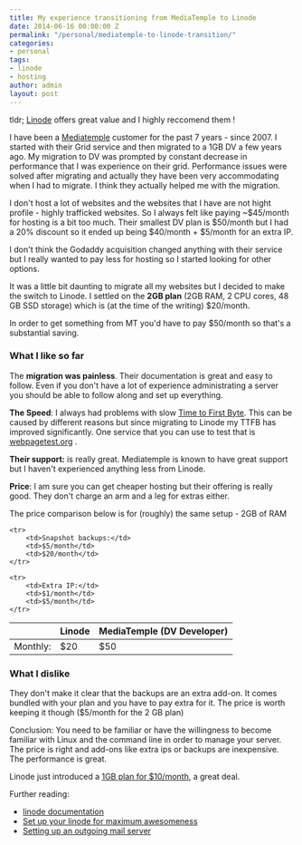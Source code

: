 ```yaml
---
title: My experience transitioning from MediaTemple to Linode
date: 2014-06-16 00:00:00 Z
permalink: "/personal/mediatemple-to-linode-transition/"
categories:
- personal
tags:
- linode
- hosting
author: admin
layout: post
---
```


tldr; [Linode][1] offers great value and I highly reccomend them ! 

I have been a [Mediatemple][2] customer for the past 7 years - since 2007. I started with their Grid service and then migrated to a 1GB DV a few years ago. My migration to DV was prompted by constant decrease in performance that I was experience on their grid. Performance issues were solved after migrating and actually they have been very accommodating when I had to migrate. I think they actually helped me with the migration.

I don't host a lot of websites and the websites that I have are not hight profile - highly trafficked websites. So I always felt like paying ~$45/month for hosting is a bit too much. Their smallest DV plan is $50/month but I had a 20% discount so it ended up being $40/month + $5/month for an extra IP.

I don't think the Godaddy acquisition changed anything with their service but I really wanted to pay less for hosting so I started looking for other options.

It was a little bit daunting to migrate all my websites but I decided to make the switch to Linode. I settled on the <strong>2GB plan</strong> (2GB RAM, 2 CPU cores, 48 GB SSD storage) which is (at the time of the writing) $20/month.

In order to get something from MT you'd have to pay $50/month so that's a substantial saving.

### What I like so far

The <strong>migration was painless</strong>. Their documentation is great and easy to follow. Even if you don't have a lot of experience administrating a server you should be able to follow along and set up everything.

<strong>The Speed</strong>: I always had problems with slow [Time to First Byte][3]. This can be caused by different reasons but since migrating to Linode my TTFB has improved significantly. One service that you can use to test that is [webpagetest.org][4] .

<strong>Their support:</strong> is really great. Mediatemple is known to have great support but I haven't experienced anything less from Linode.

<strong>Price</strong>: I am sure you can get cheaper hosting but their offering is really good. They don't charge an arm and a leg for extras either.

The price comparison below is for (roughly) the same setup - 2GB of RAM

<table>
  <thead>
    <tr>
    	<th></th>
      	<th>Linode</th>
      	<th>MediaTemple (DV Developer)</th>
    </tr>
  </thead>
  
  <tbody>
    <tr>
    	<td>Monthly:</td>
      	<td>$20</td>
      	<td>$50</td>
    </tr>

    <tr>
    	<td>Snapshot backups:</td>
      	<td>$5/month</td>
      	<td>$20/month</td>
    </tr>

    <tr>
    	<td>Extra IP:</td>
      	<td>$1/month</td>
      	<td>$5/month</td>
    </tr>
  </tbody>
</table>

### What I dislike

They don't make it clear that the backups are an extra add-on. It comes bundled with your plan and you have to pay extra for it. The price is worth keeping it though ($5/month for the 2 GB plan)

Conclusion: You need to be familiar or have the willingness to become familiar with Linux and the command line in order to manage your server. The price is right and add-ons like extra ips or backups are inexpensive. The performance is great.  

Linode just introduced a [1GB plan for $10/month][5], a great deal.


Further reading:


* [linode documentation][6]
* [Set up your linode for maximum awesomeness][7]
* [Setting up an outgoing mail server][8]

[1]:https://www.linode.com/?r=72d496fd6f3f292b4ffb371d9ea0cc04fc93a103
[2]:http://mdtm.pl/1n6YCUC
[3]:http://en.wikipedia.org/wiki/Time_To_First_Byte
[4]:http://www.webpagetest.org
[5]:https://blog.linode.com/2014/06/16/11th-linode-birthday-10-linode-plan/
[6]:https://library.linode.com
[7]:http://feross.org/how-to-setup-your-linode/
[8]:http://georgebuckingham.com/blog/php-outgoing-mail-ubuntu